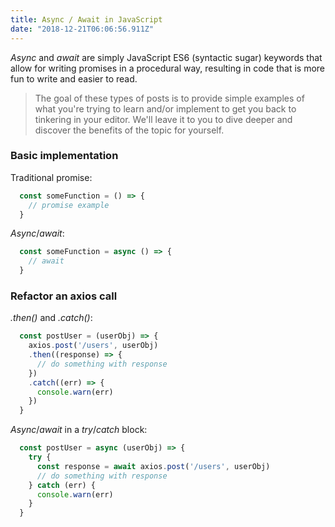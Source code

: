 ```yaml
---
title: Async / Await in JavaScript
date: "2018-12-21T06:06:56.911Z"
---
```

*Async* and *await* are simply JavaScript ES6 (syntactic sugar) keywords that allow for writing promises in a procedural way, resulting in code that is more fun to write and easier to read.

> The goal of these types of posts is to provide simple examples of what you're trying to learn and/or implement to get you back to tinkering in your editor. We'll leave it to you to dive deeper and discover the benefits of the topic for yourself.

### Basic implementation

Traditional promise:
```javascript
  const someFunction = () => {
    // promise example
  }
```
*Async*/*await*:
```javascript
  const someFunction = async () => {
    // await
  }
```

### Refactor an axios call

*.then()* and *.catch()*:
```javascript
  const postUser = (userObj) => {
    axios.post('/users', userObj)
    .then((response) => {
      // do something with response
    })
    .catch((err) => {
      console.warn(err)
    })
  }
```
*Async*/*await* in a *try*/*catch* block:

```javascript
  const postUser = async (userObj) => {
    try {
      const response = await axios.post('/users', userObj)
      // do something with response
    } catch (err) {
      console.warn(err)
    }
  }
```